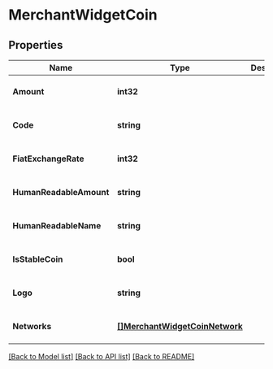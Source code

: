 # MerchantWidgetCoin

## Properties
Name | Type | Description | Notes
------------ | ------------- | ------------- | -------------
**Amount** | **int32** |  | [optional] [default to null]
**Code** | **string** |  | [optional] [default to null]
**FiatExchangeRate** | **int32** |  | [optional] [default to null]
**HumanReadableAmount** | **string** |  | [optional] [default to null]
**HumanReadableName** | **string** |  | [optional] [default to null]
**IsStableCoin** | **bool** |  | [optional] [default to null]
**Logo** | **string** |  | [optional] [default to null]
**Networks** | [**[]MerchantWidgetCoinNetwork**](merchant.WidgetCoinNetwork.md) |  | [optional] [default to null]

[[Back to Model list]](../README.md#documentation-for-models) [[Back to API list]](../README.md#documentation-for-api-endpoints) [[Back to README]](../README.md)

